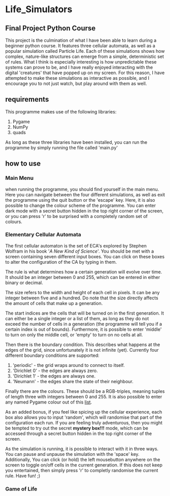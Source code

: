 # Life_Simulators

## Final Project Python Course

This project is the culmination of what I have been able to learn during a beginner python course. It features three cellular automata, as well as a popular simulation called Particle Life. Each of these simulations shows how complex, nature-like structures can emerge from a simple, deterministic set of rules. What I think is especially interesting is how unpredictable these systems can prove to be, and I have really enjoyed interacting with the digital 'creatures' that have popped up on my screen. For this reason, I have attempted to make these simulations as interactive as possible, and I encourage you to not just watch, but play around with them as well.

## requirements

This programme makes use of the following libraries:

1) Pygame
2) NumPy
3) quads

As long as these three libraries have been installed, you can run the programme by simply running the file called 'main.py'

## how to use

### Main Menu

when running the programme, you should find yourself in the main menu. Here you can navigate between the four different simulations, as well as exit the programme using the quit button or the 'escape' key. Here, it is also possible to change the colour scheme of the programme. You can enter dark mode with a secret button hidden in the top right corner of the screen, or you can press 'r' to be surprised with a completely random set of colours.

### Elementary Cellular Automata

The first cellular automaton is the set of ECA's explored by Stephen Wolfram in his book '*A New Kind of Science*'. You should be met with a screen containing seven different input boxes. You can click on these boxes to alter the configuration of the CA by typing in them.

The rule is what determines how a certain generation will evolve over time. It should be an integer between 0 and 255, which can be entered in either binary or decimal.

The size refers to the width and height of each cell in pixels. It can be any integer between five and a hundred. Do note that the size directly affects the amount of cells that make up a generation.

The start indices are the cells that will be turned on in the first generation. It can either be a single integer or a list of them, as long as they do not exceed the number of cells in a generation (the programme will tell you if a certain index is out of bounds). Furthermore, it is possible to enter 'middle' to turn on only the middle cell, or 'empty' to turn on no cells at all.

Then there is the boundary condition. This describes what happens at the edges of the grid, since unfortunately it is not infinite (yet). Currently four different boundary conditions are supported:

1) 'periodic' - the grid wraps around to connect to itself.
2) 'Dirichlet 0' - the edges are always zero.
3) 'Dirichlet 1' - the edges are always one.
4) 'Neumann' - the edges share the state of their neighbour.

Finally there are the colours. These should be a RGB-triples, meaning tuples of length three with integers between 0 and 255. It is also possible to enter any named Pygame colour out of this [list](https://www.pygame.org/docs/ref/color_list.html).

As an added bonus, if you feel like spicing up the cellular experience, each box also allows you to input 'random', which will randomise that part of the configuration each run. If you are feeling truly adventurous, then you might be tempted to try out the secret **mystery box!!!** mode, which can be accessed through a secret button hidden in the top right corner of the screen.

As the simulation is running, it is possible to interact with it in three ways. You can pause and unpause the simulation with the 'space' key. Additionally, You can click (or hold) the left mousebutton anywhere on the screen to toggle on/off cells in the current generation. If this does not keep you entertained, then simply press 'r' to completly randomise the current rule. Have fun! ;)

### Game of Life


